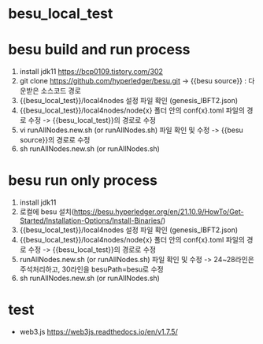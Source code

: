 # besu_local_test

# besu build and run process
1. install jdk11 https://bcp0109.tistory.com/302
2. git clone https://github.com/hyperledger/besu.git -> {{besu source}} : 다운받은 소스코드 경로 
3. {{besu_local_test}}/local4nodes 설정 파일 확인 (genesis_IBFT2.json)
4. {{besu_local_test}}/local4nodes/node{x} 폴더 안의 conf{x}.toml 파일의 경로 수정 -> {{besu_local_test}}의 경로로 수정
5. vi runAllNodes.new.sh (or runAllNodes.sh) 파일 확인 및 수정 -> {{besu source}}의 경로로 수정 
6. sh runAllNodes.new.sh (or runAllNodes.sh)

# besu run only process
1. install jdk11
2. 로컬에 besu 설치(https://besu.hyperledger.org/en/21.10.9/HowTo/Get-Started/Installation-Options/Install-Binaries/)
3. {{besu_local_test}}/local4nodes 설정 파일 확인 (genesis_IBFT2.json)
4. {{besu_local_test}}/local4nodes/node{x} 폴더 안의 conf{x}.toml 파일의 경로 수정 -> {{besu_local_test}}의 경로로 수정
5. runAllNodes.new.sh (or runAllNodes.sh) 파일 확인 및 수정 -> 24~28라인은 주석처리하고, 30라인을 besuPath=besu로 수정
6. sh runAllNodes.new.sh (or runAllNodes.sh)

# test
- web3.js https://web3js.readthedocs.io/en/v1.7.5/
